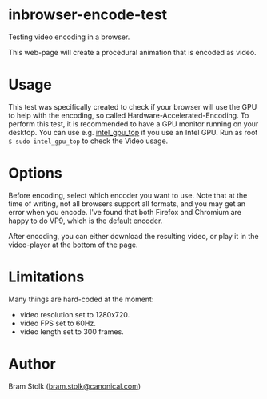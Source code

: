 # inbrowser-encode-test
Testing video encoding in a browser.

This web-page will create a procedural animation that is encoded as video.

# Usage

This test was specifically created to check if your browser will use the GPU to help with the encoding, so called Hardware-Accelerated-Encoding.
To perform this test, it is recommended to have a GPU monitor running on your desktop.
You can use e.g.
[intel_gpu_top](https://manpages.ubuntu.com/manpages/kinetic/man1/intel_gpu_top.1.html)
if you use an Intel GPU.
Run as root `$ sudo intel_gpu_top` to check the Video usage.


# Options

Before encoding, select which encoder you want to use.
Note that at the time of writing, not all browsers support all formats, and you may get an error when you encode.
I've found that both Firefox and Chromium are happy to do VP9, which is the default encoder.

After encoding, you can either download the resulting video, or play it in the video-player at the bottom of the page.

# Limitations

Many things are hard-coded at the moment:
 * video resolution set to 1280x720.
 * video FPS set to 60Hz.
 * video length set to 300 frames.

# Author

Bram Stolk (bram.stolk@canonical.com)

